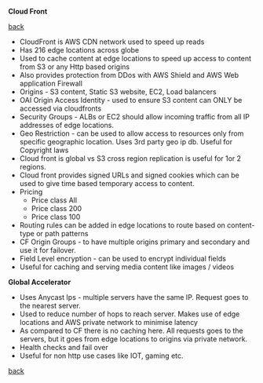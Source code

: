 **Cloud Front**

[back](index.md)

* CloudFront is AWS CDN network used to speed up reads
* Has 216 edge locations across globe
* Used to cache content at edge locations to speed up access to content from S3 or any Http based origins
* Also provides protection from DDos with AWS Shield and AWS Web application Firewall
* Origins - S3 content, Static S3 website, EC2, Load balancers
* OAI Origin Access Identity - used to ensure S3 content can ONLY be accessed via cloudfronts
* Security Groups - ALBs or EC2 should allow incoming traffic from all IP addresses of edge locations.
* Geo Restriction - can be used to allow access to resources only from specific geographic location. Uses 3rd party geo ip db. Useful for Copyright laws
* Cloud front is global vs S3 cross region replication is useful for 1or 2 regions.
* Cloud front provides signed URLs and signed cookies which can be used to give time based temporary access to content.
* Pricing
    * Price class All
    * Price class 200
    * Price class 100
* Routing rules can be added in edge locations to route based on content-type or path patterns
* CF Origin Groups - to have multiple origins primary and secondary and use it for failover.
* Field Level encryption - can be used to encrypt individual fields
* Useful for caching and serving media content like images / videos

**Global Accelerator**
* Uses Anycast Ips - multiple servers have the same IP. Request goes to the nearest server.
* Used to reduce number of hops to reach server. Makes use of edge locations and AWS private network to minimise latency
* As compared to CF there is no caching here. All requests goes to the servers, but it goes from edge locations to origins via private network.
* Health checks and fail over
* Useful for non http use cases like IOT, gaming etc.

[back](index.md)
